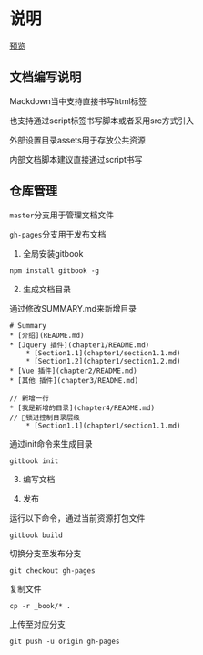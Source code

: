 # 说明
[预览](https://58mis-fe.github.io/mis-component-doc/)

## 文档编写说明

Mackdown当中支持直接书写html标签

也支持通过script标签书写脚本或者采用src方式引入

外部设置目录assets用于存放公共资源

内部文档脚本建议直接通过script书写

## 仓库管理

`master`分支用于管理文档文件

`gh-pages`分支用于发布文档

1. 全局安装gitbook

```
npm install gitbook -g
```

2. 生成文档目录

通过修改SUMMARY.md来新增目录
```
# Summary
* [介绍](README.md)
* [Jquery 插件](chapter1/README.md)
    * [Section1.1](chapter1/section1.1.md)
    * [Section1.2](chapter1/section1.2.md)
* [Vue 插件](chapter2/README.md)
* [其他 插件](chapter3/README.md)

// 新增一行
* [我是新增的目录](chapter4/README.md)
// 锁进控制目录层级
    * [Section1.1](chapter1/section1.1.md) 
```
通过init命令来生成目录

```
gitbook init
```

3. 编写文档

4. 发布

运行以下命令，通过当前资源打包文件

```
gitbook build
```

切换分支至发布分支

```
git checkout gh-pages
```

复制文件
```
cp -r _book/* .
```

上传至对应分支

```
git push -u origin gh-pages
```

